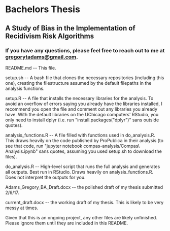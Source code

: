 # Bachelors Thesis
## A Study of Bias in the Implementation of Recidivism Risk Algorithms
### If you have any questions, please feel free to reach out to me at gregorytadams@gmail.com.

README.md -- This file.

setup.sh --  A bash file that clones the necessary repositories (including this one), creating the filestructure assumed by the default filepaths in the analysis functions.  

setup.R -- A file that installs the necessary libraries for the analysis.  To avoid an overflow of errors saying you already have the libraries installed, I recommend you open the file and comment out any libraries you already have.  With the default libraries on the UChicago computers' RStudio, you only need to install dplyr (i.e. run "install.packages("dplyr")" sans outside quotes).

analysis_functions.R -- A file filled with functions used in do_analysis.R.  This draws heavily on the code published by ProPublica in their analysis (to see that code, run "jupyter notebook compas-analysis/Compas\ Analysis.ipynb" sans quotes, assuming you used setup.sh to download the files).

do_analysis.R -- High-level script that runs the full analysis and generates all outputs.  Best run in RStudio.  Draws heavily on analysis_functions.R.  Does not interpret the outputs for you.

Adams_Gregory_BA_Draft.docx -- the polished draft of my thesis submitted 2/6/17.

current_draft.docx -- the working draft of my thesis.  This is likely to be very messy at times.

Given that this is an ongoing project, any other files are likely unfinished.  Please ignore them until they are included in this README.



